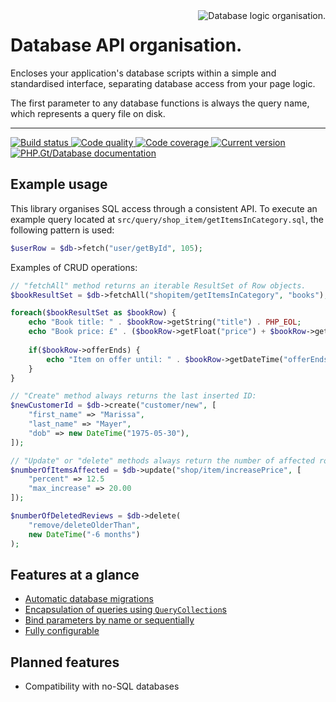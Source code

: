 <img src="logo.png" alt="Database logic organisation." align="right" />

# Database API organisation.

Encloses your application's database scripts within a simple and standardised interface, separating database access from your page logic.

The first parameter to any database functions is always the query name, which represents a query file on disk.

***

<a href="https://circleci.com/gh/PhpGt/Database" target="_blank">
	<img src="https://badge.status.php.gt/database-build.svg" alt="Build status" />
</a>
<a href="https://scrutinizer-ci.com/g/PhpGt/Database" target="_blank">
	<img src="https://badge.status.php.gt/database-quality.svg" alt="Code quality" />
</a>
<a href="https://scrutinizer-ci.com/g/PhpGt/Database" target="_blank">
	<img src="https://badge.status.php.gt/database-coverage.svg" alt="Code coverage" />
</a>
<a href="https://packagist.org/packages/PhpGt/Database" target="_blank">
	<img src="https://badge.status.php.gt/database-version.svg" alt="Current version" />
</a>
<a href="http://www.php.gt/database" target="_blank">
	<img src="https://badge.status.php.gt/database-docs.svg" alt="PHP.Gt/Database documentation" />
</a>

## Example usage

This library organises SQL access through a consistent API. To execute an example query located at `src/query/shop_item/getItemsInCategory.sql`, the following pattern is used:

```php
$userRow = $db->fetch("user/getById", 105);
```

Examples of CRUD operations:

```php
// "fetchAll" method returns an iterable ResultSet of Row objects.
$bookResultSet = $db->fetchAll("shopitem/getItemsInCategory", "books");

foreach($bookResultSet as $bookRow) {
	echo "Book title: " . $bookRow->getString("title") . PHP_EOL;
	echo "Book price: £" . ($bookRow->getFloat("price") + $bookRow->getFloat("vat")) . PHP_EOL;
	
	if($bookRow->offerEnds) {
		echo "Item on offer until: " . $bookRow->getDateTime("offerEnds")->format("dS M Y");
	}
}

// "Create" method always returns the last inserted ID:
$newCustomerId = $db->create("customer/new", [
	"first_name" => "Marissa",
	"last_name" => "Mayer",
	"dob" => new DateTime("1975-05-30"),
]);

// "Update" or "delete" methods always return the number of affected rows:
$numberOfItemsAffected = $db->update("shop/item/increasePrice", [
	"percent" => 12.5
	"max_increase" => 20.00
]);

$numberOfDeletedReviews = $db->delete(
	"remove/deleteOlderThan",
	new DateTime("-6 months")
);
```

## Features at a glance

+ [Automatic database migrations][wiki-migrations]
+ [Encapsulation of queries using `QueryCollection`s][wiki-query-collections]
+ [Bind parameters by name or sequentially][wiki-parameters]
+ [Fully configurable][wiki-config]

## Planned features

+ Compatibility with no-SQL databases

[wiki-query-collections]: https://www.php.gt/docs/database/query-collections
[wiki-parameters]: https://www.php.gt/docs/database/parameters
[wiki-migrations]: https://www.php.gt/docs/database/migrations
[wiki-config]: https://www.php.gt/docs/database/config
